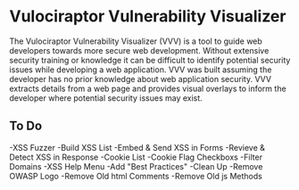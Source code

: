 Vulociraptor Vulnerability Visualizer
==========

The Vulociraptor Vulnerability Visualizer (VVV) is a tool to guide web developers towards more secure web development. Without extensive security training or knowledge it can be difficult to identify potential security issues while developing a web application. VVV was built assuming the developer has no prior knowledge about web application security. VVV extracts details from a web page and provides visual overlays to inform the developer where potential security issues may exist.

To Do
------------
-XSS Fuzzer
  -Build XSS List
  -Embed & Send XSS in Forms
  -Revieve & Detect XSS in Response
-Cookie List
  -Cookie Flag Checkboxs
  -Filter Domains
-XSS Help Menu
  -Add "Best Practices"
-Clean Up
  -Remove OWASP Logo
  -Remove Old html Comments
  -Remove Old js Methods
